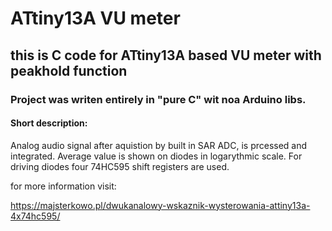 # ATtiny13A VU meter

## this is C code for ATtiny13A based VU meter with peakhold function

### Project was writen entirely in "pure C" wit noa Arduino libs.

#### Short description:

Analog audio signal after aquistion by built in SAR ADC, is prcessed and integrated. Average value is shown on diodes in logarythmic scale. For driving diodes four 74HC595 shift registers are used.



for more information visit:

https://majsterkowo.pl/dwukanalowy-wskaznik-wysterowania-attiny13a-4x74hc595/